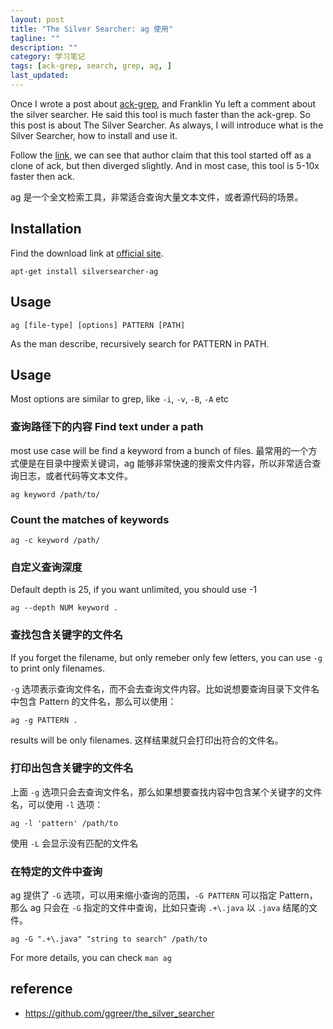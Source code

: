 ```yaml
---
layout: post
title: "The Silver Searcher: ag 使用"
tagline: ""
description: ""
category: 学习笔记
tags: [ack-grep, search, grep, ag, ]
last_updated:
---
```


Once I wrote a post about [ack-grep](/post/2017/10/ack-grep.html), and Franklin Yu left a comment about the silver searcher. He said this tool is much faster than the ack-grep. So this post is about The Silver Searcher. As always, I will introduce what is the Silver Searcher, how to install and use it.

Follow the [link](https://geoff.greer.fm/ag/), we can see that author claim that this tool started off as a clone of ack, but then diverged slightly. And in most case, this tool is 5-10x faster then ack.

ag 是一个全文检索工具，非常适合查询大量文本文件，或者源代码的场景。

## Installation

Find the download link at [official site](https://geoff.greer.fm/ag/).

    apt-get install silversearcher-ag

## Usage

    ag [file-type] [options] PATTERN [PATH]

As the man describe, recursively search for PATTERN in PATH.


## Usage

Most options are similar to grep, like `-i`, `-v`, `-B`, `-A` etc

### 查询路径下的内容 Find text under a path
most use case will be find a keyword from a bunch of files. 最常用的一个方式便是在目录中搜索关键词，ag 能够非常快速的搜索文件内容，所以非常适合查询日志，或者代码等文本文件。

    ag keyword /path/to/

### Count the matches of keywords

    ag -c keyword /path/

### 自定义查询深度
Default depth is 25, if you want unlimited, you should use -1

    ag --depth NUM keyword .

### 查找包含关键字的文件名
If you forget the filename, but only remeber only few letters, you can use `-g` to print only filenames.

`-g` 选项表示查询文件名，而不会去查询文件内容。比如说想要查询目录下文件名中包含 Pattern 的文件名，那么可以使用：

    ag -g PATTERN .

results will be only filenames. 这样结果就只会打印出符合的文件名。

### 打印出包含关键字的文件名
上面 `-g` 选项只会去查询文件名，那么如果想要查找内容中包含某个关键字的文件名，可以使用 `-l` 选项：

    ag -l 'pattern' /path/to

使用 `-L` 会显示没有匹配的文件名

### 在特定的文件中查询
ag 提供了 `-G` 选项，可以用来缩小查询的范围，`-G PATTERN` 可以指定 Pattern，那么 ag 只会在 `-G` 指定的文件中查询，比如只查询 `.+\.java` 以 `.java` 结尾的文件。

    ag -G ".+\.java" "string to search" /path/to

For more details, you can check `man ag`

## reference

- <https://github.com/ggreer/the_silver_searcher>
